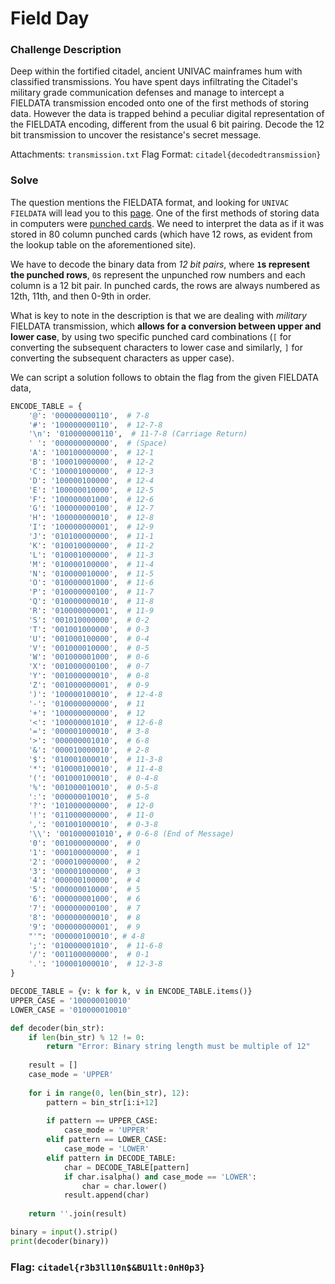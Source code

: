 # Field Day


### Challenge Description
 Deep within the fortified citadel, ancient UNIVAC mainframes hum with classified transmissions. You have spent days infiltrating the Citadel's military grade communication defenses and manage to intercept a FIELDATA transmission encoded onto one of the first methods of storing data. However the data is trapped behind a peculiar digital representation of the FIELDATA encoding, different from the usual 6 bit pairing. Decode the 12 bit transmission to uncover the resistance's secret message.
 
 Attachments: `transmission.txt`
 Flag Format: `citadel{decodedtransmission}`


### Solve
The question mentions the FIELDATA format, and looking for `UNIVAC FIELDATA` will lead you to this [page](https://www.fourmilab.ch/documents/univac/fieldata.html). One of the first methods of storing data in computers were [punched cards](https://en.wikipedia.org/wiki/Punched_card). We need to interpret the data as if it was stored in 80 column punched cards (which have 12 rows, as evident from the lookup table on the aforementioned site). 

We have to decode the binary data from _12 bit pairs_, where **`1`s represent the punched rows**, `0`s represent the unpunched row numbers and each column is a 12 bit pair. In punched cards, the rows are always numbered as 12th, 11th, and then 0-9th in order. 

What is key to note in the description is that we are dealing with _military_  FIELDATA transmission, which **allows for a conversion between upper and lower case**, by using two specific punched card combinations (`[` for converting the subsequent characters to lower case and similarly, `]` for converting the subsequent characters as upper case).


We can script a solution follows to obtain the flag from the given FIELDATA data,
```python
ENCODE_TABLE = {
    '@': '000000000110',  # 7-8
    '#': '100000000110',  # 12-7-8
    '\n': '010000000110',  # 11-7-8 (Carriage Return)
    ' ': '000000000000',  # (Space)
    'A': '100100000000',  # 12-1
    'B': '100010000000',  # 12-2
    'C': '100001000000',  # 12-3
    'D': '100000100000',  # 12-4
    'E': '100000010000',  # 12-5
    'F': '100000001000',  # 12-6
    'G': '100000000100',  # 12-7
    'H': '100000000010',  # 12-8
    'I': '100000000001',  # 12-9
    'J': '010100000000',  # 11-1
    'K': '010010000000',  # 11-2
    'L': '010001000000',  # 11-3
    'M': '010000100000',  # 11-4
    'N': '010000010000',  # 11-5
    'O': '010000001000',  # 11-6
    'P': '010000000100',  # 11-7
    'Q': '010000000010',  # 11-8
    'R': '010000000001',  # 11-9
    'S': '001010000000',  # 0-2
    'T': '001001000000',  # 0-3
    'U': '001000100000',  # 0-4
    'V': '001000010000',  # 0-5
    'W': '001000001000',  # 0-6
    'X': '001000000100',  # 0-7
    'Y': '001000000010',  # 0-8
    'Z': '001000000001',  # 0-9
    ')': '100000100010',  # 12-4-8
    '-': '010000000000',  # 11
    '+': '100000000000',  # 12
    '<': '100000001010',  # 12-6-8
    '=': '000001000010',  # 3-8
    '>': '000000001010',  # 6-8
    '&': '000010000010',  # 2-8
    '$': '010001000010',  # 11-3-8
    '*': '010000100010',  # 11-4-8
    '(': '001000100010',  # 0-4-8
    '%': '001000010010',  # 0-5-8
    ':': '000000010010',  # 5-8
    '?': '101000000000',  # 12-0
    '!': '011000000000',  # 11-0
    ',': '001001000010',  # 0-3-8
    '\\': '001000001010', # 0-6-8 (End of Message)
    '0': '001000000000',  # 0
    '1': '000100000000',  # 1
    '2': '000010000000',  # 2
    '3': '000001000000',  # 3
    '4': '000000100000',  # 4
    '5': '000000010000',  # 5
    '6': '000000001000',  # 6
    '7': '000000000100',  # 7
    '8': '000000000010',  # 8
    '9': '000000000001',  # 9
    "'": '000000100010', # 4-8
    ';': '010000001010',  # 11-6-8
    '/': '001100000000',  # 0-1
    '.': '100001000010',  # 12-3-8
}

DECODE_TABLE = {v: k for k, v in ENCODE_TABLE.items()}
UPPER_CASE = '100000010010'
LOWER_CASE = '010000010010'

def decoder(bin_str):
    if len(bin_str) % 12 != 0:
        return "Error: Binary string length must be multiple of 12"
    
    result = []
    case_mode = 'UPPER'
    
    for i in range(0, len(bin_str), 12):
        pattern = bin_str[i:i+12]
        
        if pattern == UPPER_CASE:
            case_mode = 'UPPER'
        elif pattern == LOWER_CASE:
            case_mode = 'LOWER'
        elif pattern in DECODE_TABLE:
            char = DECODE_TABLE[pattern]
            if char.isalpha() and case_mode == 'LOWER':
                char = char.lower()
            result.append(char)
    
    return ''.join(result)

binary = input().strip()
print(decoder(binary))
```

### Flag: `citadel{r3b3ll10n$&BU1lt:0nH0p3}`
